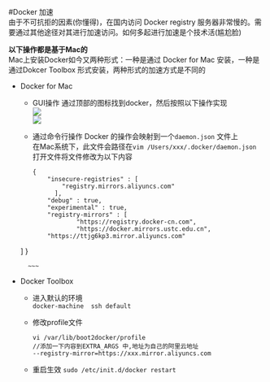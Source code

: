 #Docker 加速  
由于不可抗拒的因素(你懂得)，在国内访问 Docker registry 服务器非常慢的。需要通过其他途径对其进行加速访问。如何多起进行加速是个技术活(尴尬脸)  

__以下操作都是基于Mac的__  
Mac上安装Docker如今又两种形式：一种是通过 Docker for Mac 安装，一种是通过Dokcer Toolbox 形式安装，两种形式的加速方式是不同的  

* Docker for Mac    
    * GUI操作
        通过顶部的图标找到docker，然后按照以下操作实现  
        ![](http://omy43wh36.bkt.clouddn.com/Snip20171109_12.png)  
        ![](http://omy43wh36.bkt.clouddn.com/Snip20171109_13.png)  

    * 通过命令行操作
        Docker 的操作会映射到一个`daemon.json` 文件上  
        在Mac系统下，此文件会路径在`vim /Users/xxx/.docker/daemon.json`  
        打开文件将文件修改为以下内容  
        ~~~
        {
            "insecure-registries" : [
                "registry.mirrors.aliyuncs.com"
              ],
            "debug" : true,
            "experimental" : true,
            "registry-mirrors" : [
                    "https://registry.docker-cn.com",
                    "https://docker.mirrors.ustc.edu.cn",
            "https://ttjg6kp3.mirror.aliyuncs.com"
  ]
}
        
        ~~~
*  Docker Toolbox   
   * 进入默认的环境  
       `docker-machine  ssh default`  
   * 修改profile文件  
       
       ~~~
       vi /var/lib/boot2docker/profile
       //添加一下内容到EXTRA_ARGS 中,地址为自己的阿里云地址  
       --registry-mirror=https://xxx.mirror.aliyuncs.com
       ~~~
       
   * 重启生效
       `sudo /etc/init.d/docker restart`

